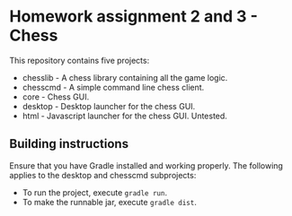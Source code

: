# Homework assignment 2 and 3 - Chess
This repository contains five projects:   
*   chesslib - A chess library containing all the game logic.
*   chesscmd - A simple command line chess client.
*   core - Chess GUI.
*   desktop - Desktop launcher for the chess GUI.
*   html - Javascript launcher for the chess GUI. Untested.

## Building instructions
Ensure that you have Gradle installed and working properly. The following applies to the desktop and chesscmd subprojects:  

*   To run the project, execute `gradle run`.  
*   To make the runnable jar, execute `gradle dist`.